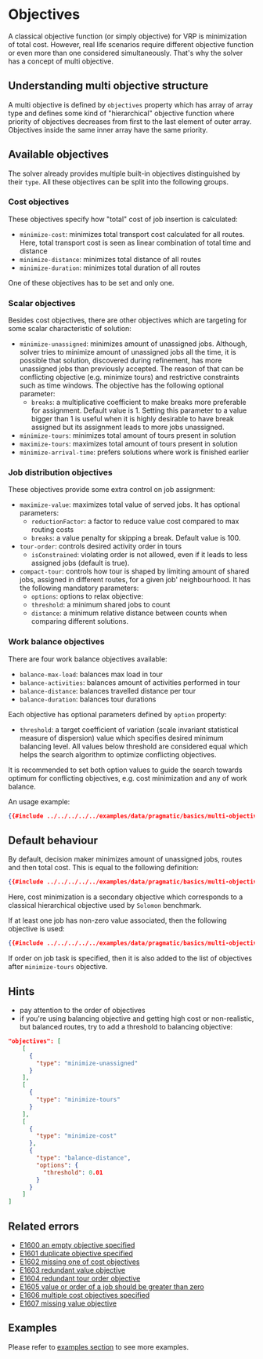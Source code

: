 # Objectives

A classical objective function (or simply objective) for VRP is minimization of total cost. However, real life scenarios
require different objective function or even more than one considered simultaneously. That's why the solver has a concept
of multi objective.


## Understanding multi objective structure

A multi objective is defined by `objectives` property which has array of array type and defines some kind of "hierarchical"
objective function where priority of objectives decreases from first to the last element of outer array. Objectives inside
the same inner array have the same priority.


## Available objectives

The solver already provides multiple built-in objectives distinguished by their `type`. All these objectives can be
split into the following groups.

### Cost objectives

These objectives specify how "total" cost of job insertion is calculated:

* `minimize-cost`: minimizes total transport cost calculated for all routes. Here, total transport cost is seen as linear
  combination of total time and distance
* `minimize-distance`: minimizes total distance of all routes
* `minimize-duration`: minimizes total duration of all routes

One of these objectives has to be set and only one.

### Scalar objectives

Besides cost objectives, there are other objectives which are targeting for some scalar characteristic of solution:

* `minimize-unassigned`: minimizes amount of unassigned jobs. Although, solver tries to minimize amount of
unassigned jobs all the time, it is possible that solution, discovered during refinement, has more unassigned jobs than
previously accepted. The reason of that can be conflicting objective (e.g. minimize tours) and restrictive
constraints such as time windows. The objective has the following optional parameter:
    * `breaks`: a multiplicative coefficient to make breaks more preferable for assignment. Default value is 1. Setting
     this parameter to a value bigger than 1 is useful when it is highly desirable to have break assigned but its
     assignment leads to more jobs unassigned.
* `minimize-tours`: minimizes total amount of tours present in solution
* `maximize-tours`: maximizes total amount of tours present in solution
* `minimize-arrival-time`: prefers solutions where work is finished earlier

### Job distribution objectives

These objectives provide some extra control on job assignment:

* `maximize-value`: maximizes total value of served jobs. It has optional parameters:
    * `reductionFactor`: a factor to reduce value cost compared to max routing costs
    * `breaks`: a value penalty for skipping a break. Default value is 100.
* `tour-order`: controls desired activity order in tours
    * `isConstrained`: violating order is not allowed, even if it leads to less assigned jobs (default is true).
* `compact-tour`: controls how tour is shaped by limiting amount of shared jobs, assigned in different routes,
    for a given job' neighbourhood. It has the following mandatory parameters:
   *  `options`: options to relax objective:
     * `threshold`: a minimum shared jobs to count
     * `distance`:  a minimum relative distance between counts when comparing different solutions.


### Work balance objectives

There are four work balance objectives available:

* `balance-max-load`: balances max load in tour
* `balance-activities`: balances amount of activities performed in tour
* `balance-distance`: balances travelled distance per tour
* `balance-duration`: balances tour durations

Each objective has optional parameters defined by `option` property:
* `threshold`: a target coefficient of variation (scale invariant statistical measure of dispersion) value which specifies
desired minimum balancing level. All values below threshold are considered equal which helps the search algorithm to
optimize conflicting objectives.

It is recommended to set both option values to guide the search towards optimum for conflicting objectives, e.g. cost
minimization and any of work balance.

An usage example:

```json
{{#include ../../../../../examples/data/pragmatic/basics/multi-objective.balance-load.problem.json:154:159}}
```

## Default behaviour

By default, decision maker minimizes amount of unassigned jobs, routes and then total cost. This is equal to the following
definition:

```json
{{#include ../../../../../examples/data/pragmatic/basics/multi-objective.default.problem.json:141:157}}
```

Here, cost minimization is a secondary objective which corresponds to a classical hierarchical objective used
by `Solomon` benchmark.

If at least one job has non-zero value associated, then the following objective is used:

```json
{{#include ../../../../../examples/data/pragmatic/basics/multi-objective.maximize-value.problem.json:143:165}}
```

If order on job task is specified, then it is also added to the list of objectives after `minimize-tours` objective.


## Hints

* pay attention to the order of objectives
* if you're using balancing objective and getting high cost or non-realistic, but balanced routes, try to add a threshold to balancing objective:

```json
"objectives": [
    [
      {
        "type": "minimize-unassigned"
      }
    ],
    [
      {
        "type": "minimize-tours"
      }
    ],
    [
      {
        "type": "minimize-cost"
      },
      {
        "type": "balance-distance",
        "options": {
          "threshold": 0.01
        }
      }
    ]
]
```

## Related errors

* [E1600 an empty objective specified](../errors/index.md#e1600)
* [E1601 duplicate objective specified](../errors/index.md#e1601)
* [E1602 missing one of cost objectives](../errors/index.md#e1602)
* [E1603 redundant value objective](../errors/index.md#e1603)
* [E1604 redundant tour order objective](../errors/index.md#e1604)
* [E1605 value or order of a job should be greater than zero](../errors/index.md#e1605)
* [E1606 multiple cost objectives specified](../errors/index.md#e1606)
* [E1607 missing value objective](../errors/index.md#e1607)


## Examples

Please refer to [examples section](../../../examples/pragmatic/objectives/index.md) to see more examples.
